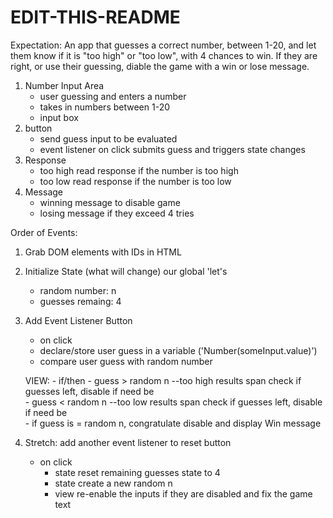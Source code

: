 # EDIT-THIS-README
Expectation: An app that guesses a correct number, between 1-20, and let them know if it is "too high" or "too low", with 4 chances to win. If they are right, or use their guessing, diable the game with a win or lose message. 

1. Number Input Area
    - user guessing and enters a number
    - takes in numbers between 1-20
    - input box
2. button
    - send guess input to be evaluated
    - event listener on click submits guess and triggers state changes
3. Response 
    - too high read response if the number is too high
    - too low read response if the number is too low
4. Message
    - winning message to disable game
    - losing message if they exceed 4 tries

Order of Events:
1) Grab DOM elements with IDs in HTML
2) Initialize State (what will change) our global 'let's
    - random number: n
    - guesses remaing: 4
3) Add Event Listener Button
    - on click
    - declare/store user guess in a variable ('Number(someInput.value)')
    - compare user guess with random number

    VIEW:
        - if/then
            - guess > random n --too high results span
                check if guesses left, disable if need be                       
            - guess < random n --too low results span
                check if guesses left, disable if need be                       
            - if guess is = random n, congratulate
                disable and display Win message
4) Stretch: add another event listener to reset button
    - on click
        - state reset remaining guesses state to 4
        - state create a new random n
        - view re-enable the inputs if they are disabled and fix the game text
